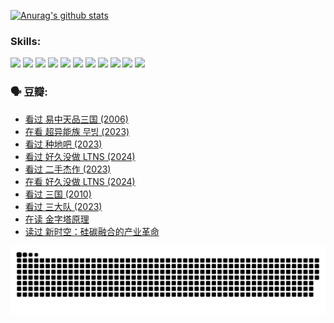 
[![Anurag's github stats](https://github-readme-stats.vercel.app/api?username=w940853815)](https://github.com/anuraghazra/github-readme-stats)

### Skills:

<code><img height="32" src="https://cdn.jsdelivr.net/npm/simple-icons@v5/icons/python.svg"></code>
<code><img height="32" src="https://cdn.jsdelivr.net/npm/simple-icons@v5/icons/javascript.svg"></code>
<code><img height="32" src="https://cdn.jsdelivr.net/npm/simple-icons@v5/icons/django.svg"></code>
<code><img height="32" src="https://cdn.jsdelivr.net/npm/simple-icons@v5/icons/flask.svg"></code>
<code><img height="32" src="https://cdn.jsdelivr.net/npm/simple-icons@v5/icons/vuetify.svg"></code>
<code><img height="32" src="https://cdn.jsdelivr.net/npm/simple-icons@v5/icons/git.svg"></code>
<code><img height="32" src="https://cdn.jsdelivr.net/npm/simple-icons@v5/icons/docker.svg"></code>
<code><img height="32" src="https://cdn.jsdelivr.net/npm/simple-icons@v5/icons/postgresql.svg"></code>
<code><img height="32" src="https://cdn.jsdelivr.net/npm/simple-icons@v5/icons/elasticsearch.svg"></code>
<code><img height="32" src="https://cdn.jsdelivr.net/npm/simple-icons@v5/icons/macos.svg"></code>
<code><img height="32" src="https://cdn.jsdelivr.net/npm/simple-icons@v5/icons/linux.svg"></code>

### 🗣 豆瓣:

<!-- DOUBAN-ACTIVITIES:START -->
- [看过 易中天品三国‎ (2006)](https://www.douban.com/people/136069238/status/4529910812/?_i=08995337)
- [在看 超异能族 무빙‎ (2023)](https://www.douban.com/people/136069238/status/4527291077/?_i=08995337)
- [看过 种地吧‎ (2023)](https://www.douban.com/people/136069238/status/4527289637/?_i=08995337)
- [看过 好久没做 LTNS‎ (2024)](https://www.douban.com/people/136069238/status/4527289515/?_i=08995337)
- [看过 二手杰作‎ (2023)](https://www.douban.com/people/136069238/status/4522502716/?_i=08995337)
- [在看 好久没做 LTNS‎ (2024)](https://www.douban.com/people/136069238/status/4521969883/?_i=08995337)
- [看过 三国‎ (2010)](https://www.douban.com/people/136069238/status/4521634661/?_i=08995337)
- [看过 三大队‎ (2023)](https://www.douban.com/people/136069238/status/4510323325/?_i=08995337)
- [在读 金字塔原理](https://www.douban.com/people/136069238/status/4507497587/?_i=08995337)
- [读过 新时空：硅碳融合的产业革命](https://www.douban.com/people/136069238/status/4506659177/?_i=08995337)
<!-- DOUBAN-ACTIVITIES:END -->


![Snake animation](https://raw.githubusercontent.com/w940853815/w940853815/output/github-contribution-grid-snake.svg)

<!--
**w940853815/w940853815** is a ✨ _special_ ✨ repository because its `README.md` (this file) appears on your GitHub profile.

Here are some ideas to get you started:

- 🔭 I’m currently working on ...
- 🌱 I’m currently learning ...
- 👯 I’m looking to collaborate on ...
- 🤔 I’m looking for help with ...
- 💬 Ask me about ...
- 📫 How to reach me: ...
- 😄 Pronouns: ...
- ⚡ Fun fact: ...
-->
